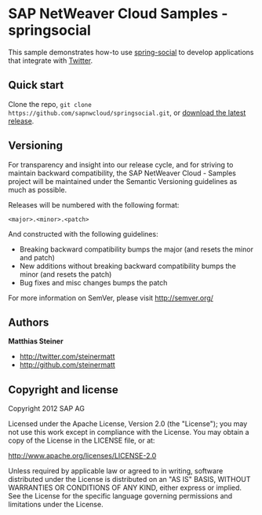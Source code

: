 SAP NetWeaver Cloud Samples - springsocial
========

This sample demonstrates how-to use [spring-social](http://www.springsource.org/spring-social) to develop applications that integrate with [Twitter](http://twitter.com).

Quick start
-----------

Clone the repo, `git clone https://github.com/sapnwcloud/springsocial.git`, or [download the latest release](https://github.com/sapnwcloud/springsocial/zipball/master).


Versioning
----------

For transparency and insight into our release cycle, and for striving to maintain backward compatibility, the SAP NetWeaver Cloud - Samples project will be maintained under the Semantic Versioning guidelines as much as possible.

Releases will be numbered with the following format:

`<major>.<minor>.<patch>`

And constructed with the following guidelines:

* Breaking backward compatibility bumps the major (and resets the minor and patch)
* New additions without breaking backward compatibility bumps the minor (and resets the patch)
* Bug fixes and misc changes bumps the patch

For more information on SemVer, please visit http://semver.org/

Authors
-------

**Matthias Steiner**

+ http://twitter.com/steinermatt
+ http://github.com/steinermatt


Copyright and license
---------------------

Copyright 2012 SAP AG

Licensed under the Apache License, Version 2.0 (the "License");
you may not use this work except in compliance with the License.
You may obtain a copy of the License in the LICENSE file, or at:

   http://www.apache.org/licenses/LICENSE-2.0

Unless required by applicable law or agreed to in writing, software
distributed under the License is distributed on an "AS IS" BASIS,
WITHOUT WARRANTIES OR CONDITIONS OF ANY KIND, either express or implied.
See the License for the specific language governing permissions and
limitations under the License.


